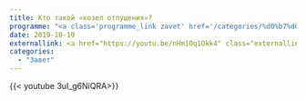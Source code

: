 ```yaml
---
title: Кто такой «козел отпущения»?
programme: "<a class='programme_link zavet' href='/categories/%d0%b7%d0%b0%d0%b2%d0%b5%d1%82'>Завет</a>"
date: 2019-10-19
externallink: <a href="https://youtu.be/nHm1Oq1Okk4" class="externallink" target="_blank">Полный выпуск </a>
categories:
  - "Завет"
---
```



{{< youtube 3uI_g6NiQRA>}}

<!--more-->
